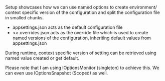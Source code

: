 Setup showcases how we can use named options to create environment/ context specific version of the configuration and split the configuration file in smalled chunks.

* appsettings.json acts as the default configuration file
* <>.overrides.json acts as the override file which is used to create named versions of the configuration, inheriting default values from appsettings.json

During runtime, context specific version of setting can be retrieved using named value created or get default.

Please note that I am using IOptionsMonitor (singleton) to achieve this. We can even use IOptionsSnapshot (Scoped) as well.
